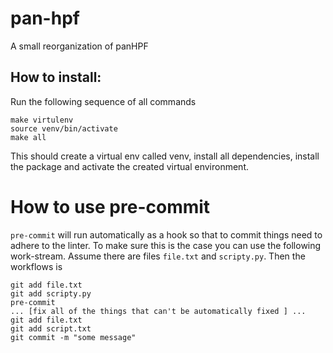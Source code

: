 # pan-hpf

A small reorganization of panHPF

## How to install:
Run the following sequence of all commands
```
make virtulenv
source venv/bin/activate
make all
```
This should create a virtual env called venv, install all dependencies,
install the package and activate the created virtual environment.

# How to use pre-commit
`pre-commit` will run automatically as a hook so that to commit things need 
to adhere to the linter. To make sure this is the case you can use the following 
work-stream. Assume there are files `file.txt` and `scripty.py`. Then the workflows is 
```
git add file.txt
git add scripty.py
pre-commit 
... [fix all of the things that can't be automatically fixed ] ...
git add file.txt
git add script.txt
git commit -m "some message"
```

